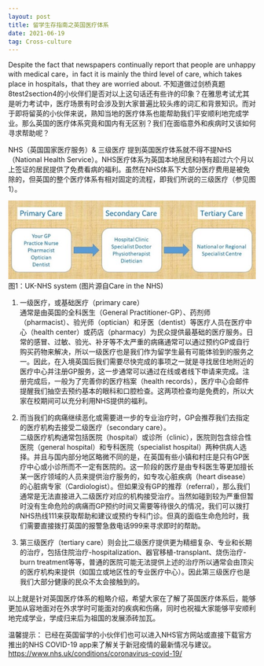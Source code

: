 ```yaml
---
layout: post
title: 留学生存指南之英国医疗体系
date: 2021-06-19
tag: Cross-culture
---
```


Despite the fact that newspapers continually report that people are unhappy with medical care，in fact it is mainly the third level of care, which takes place in hospitals，that they are worried about. 不知道做过剑桥真题8test2section4的小伙伴们是否对以上这句话还有些许的印象？在雅思考试尤其是听力考试中，医疗场景有时会涉及到大家普遍比较头疼的词汇和背景知识。而对于即将留英的小伙伴来说，熟知当地的医疗体系也能帮助我们平安顺利地完成学业。那么英国的医疗体系究竟和国内有无区别？我们在面临意外和疾病时又该如何寻求帮助呢？

NHS（英国国家医疗服务）& 三级医疗 
提到英国医疗体系就不得不提NHS（National Health Service）。NHS医疗体系为英国本地居民和持有超过六个月以上签证的居民提供了免费看病的福利。虽然在NHS体系下大部分医疗费用是被免除的，但英国的整个医疗体系有相对固定的流程，即我们所说的三级医疗（参见图1）。

 ![图1：UK-NHS system (图片源自Care in the NHS)](/images/English-teaching/UK-NHS.jpg)
图1：UK-NHS system (图片源自Care in the NHS)

1.	一级医疗，或基础医疗（primary care）  
通常是由英国的全科医生（General Practitioner-GP）、药剂师（pharmacist）、验光师（optician）和牙医（dentist）等医疗人员在医疗中心（health center）或药店（pharmacy）为民众提供最基础的医疗服务。日常的感冒、过敏、验光、补牙等不太严重的病痛通常可以通过预约GP或自行购买药物来解决，所以一级医疗也是我们作为留学生最有可能体验到的服务之一。因此，在入境英国后我们需要尽快完成的事项之一就是寻找居住地附近的医疗中心并注册GP服务，这一步通常可以通过在线或者线下申请来完成。注册完成后，一般为了完善你的医疗档案（health records），医疗中心会邮件提醒我们抽空去预约基本的眼科和口腔检查。这两项检查均是免费的，所以大家在校期间可以充分利用NHS提供的福利。

2.	而当我们的病痛继续恶化或需要进一步的专业治疗时，GP会推荐我们去指定的医疗机构去接受二级医疗（secondary care）。  
二级医疗机构通常包括医院（hospital）或诊所（clinic），医院则包含综合性医院（general hospital）和专科医院（specialist hospital）两种供病人选择。并且与国内部分地区略微不同的是，在英国有些小镇和村庄是只有GP医疗中心或小诊所而不一定有医院的。这一阶段的医疗是由专科医生等更加擅长某一医疗领域的人员来提供治疗服务的，如专攻心脏疾病（heart disease）的心脏病专家（Cardiologist）。但如果没有GP的推荐（referral），那么我们通常是无法直接进入二级医疗对应的机构接受治疗。当然如碰到较为严重但暂时没有生命危险的病痛而GP预约时间又需要等待很久的情况，我们可以拨打NHS热线111来获取帮助和建议或预约专科门诊。但真的面临生命危险时，我们需要直接拨打英国的报警急救电话999来寻求即时的帮助。

3.	第三级医疗（tertiary care）则会比二级医疗提供更为精细复杂、专业和长期的治疗，包括住院治疗-hospitalization、器官移植-transplant、烧伤治疗-burn treatment等等，普通的医院可能无法提供上述的治疗所以通常会由顶尖的医疗机构来提供（如国立或地区性的专业医疗中心）。因此第三级医疗也是我们大部分健康的民众不太会接触到的。

以上就是针对英国医疗体系的粗略介绍，希望大家在了解了英国医疗体系后，能够更加从容地面对在外求学时可能面对的疾病和伤痛，同时也祝福大家能够平安顺利地完成学业，学成归来后为祖国的发展添砖加瓦。

温馨提示：
已经在英国留学的小伙伴们也可以进入NHS官方网站或直接下载官方推出的NHS COVID-19 app来了解关于新冠疫情的最新情况与建议。
https://www.nhs.uk/conditions/coronavirus-covid-19/ 
